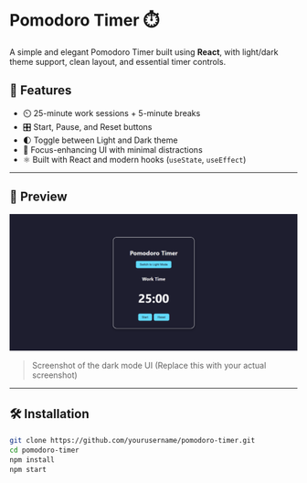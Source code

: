 # Pomodoro Timer ⏱️

A simple and elegant Pomodoro Timer built using **React**, with light/dark theme support, clean layout, and essential timer controls.

## 🚀 Features

- ⏲️ 25-minute work sessions + 5-minute breaks
- 🎛️ Start, Pause, and Reset buttons
- 🌓 Toggle between Light and Dark theme
- 🧠 Focus-enhancing UI with minimal distractions
- ⚛️ Built with React and modern hooks (`useState`, `useEffect`)

---

## 📸 Preview

![Pomodoro Preview](./screenshot.png)  
> Screenshot of the dark mode UI (Replace this with your actual screenshot)

---

## 🛠️ Installation

```bash
git clone https://github.com/yourusername/pomodoro-timer.git
cd pomodoro-timer
npm install
npm start
